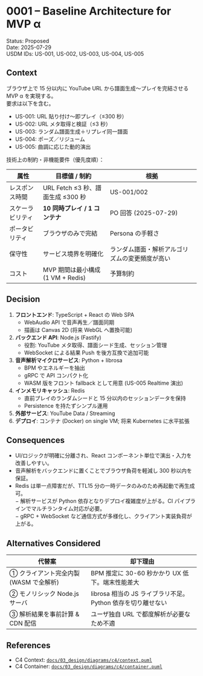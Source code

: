 # 0001 – Baseline Architecture for MVP α  
Status: Proposed  
Date: 2025-07-29  
USDM IDs: US-001, US-002, US-003, US-004, US-005  

## Context  
ブラウザ上で 15 分以内に YouTube URL から譜面生成〜プレイを完結させる MVP α を実現する。  
要求は以下を含む。  
* US-001: URL 貼り付け～即プレイ（≤300 秒）  
* US-002: URL メタ取得と検証（≤3 秒）  
* US-003: ランダム譜面生成＋リプレイ同一譜面  
* US-004: ポーズ／リジューム  
* US-005: 曲調に応じた動的演出  

技術上の制約・非機能要件（優先度順）：  

|  属性  | 目標値 / 制約 | 根拠 |
|--------|---------------|------|
| レスポンス時間 | URL Fetch ≤3 秒、譜面生成 ≤300 秒 | US-001/002 |
| スケーラビリティ | **10 同時プレイ / 1 コンテナ** | PO 回答 (2025-07-29) |
| ポータビリティ | ブラウザのみで完結 | Persona の手軽さ |
| 保守性 | サービス境界を明確化 | ランダム譜面・解析アルゴリズムの変更頻度が高い |
| コスト | MVP 期間は最小構成 (1 VM + Redis) | 予算制約 |

## Decision  
1. **フロントエンド**: TypeScript + React の Web SPA  
   * WebAudio API で音声再生／譜面同期  
   * 描画は Canvas 2D (将来 WebGL へ置換可能)  
2. **バックエンド API**: Node.js (Fastify)  
   * 役割: YouTube メタ取得、譜面シード生成、セッション管理  
   * WebSocket による結果 Push を後方互換で追加可能  
3. **音声解析マイクロサービス**: Python + librosa  
   * BPM やエネルギーを抽出  
   * gRPC で API コンパクト化  
   * WASM 版をフロント fallback として用意 (US-005 Realtime 演出)  
4. **インメモリキャッシュ**: Redis  
   * 直前プレイのランダムシードと 15 分以内のセッションデータを保持  
   * Persistence を持たずシンプル運用  
5. **外部サービス**: YouTube Data / Streaming  
6. **デプロイ**: コンテナ (Docker) on single VM; 将来 Kubernetes に水平拡張  

## Consequences  
+ UI/ロジックが明確に分離され、React コンポーネント単位で演出・入力を改善しやすい。  
+ 音声解析をバックエンドに置くことでブラウザ負荷を軽減し 300 秒以内を保証。  
+ Redis は単一点障害だが、TTL15 分の一時データのみのため再起動で再生成可。  
− 解析サービスが Python 依存となりデプロイ複雑度が上がる。CI パイプラインでマルチランタイム対応が必要。  
− gRPC + WebSocket など通信方式が多様化し、クライアント実装負荷が上がる。  

## Alternatives Considered  
| 代替案 | 却下理由 |
|--------|---------|
| ① クライアント完全内製 (WASM で全解析) | BPM 推定に 30-60 秒かかり UX 低下。端末性能差大 |
| ② モノリシック Node.js サーバ | librosa 相当の JS ライブラリ不足。Python 依存を切り離せない |
| ③ 解析結果を事前計算 & CDN 配信 | ユーザ独自 URL で都度解析が必要なため不適 |

## References  
* C4 Context: [`docs/03_design/diagrams/c4/context.puml`](docs/03_design/diagrams/c4/context.puml)  
* C4 Container: [`docs/03_design/diagrams/c4/container.puml`](docs/03_design/diagrams/c4/container.puml)  